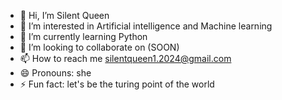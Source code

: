 - 👋 Hi, I’m Silent Queen
- 👀 I’m interested in Artificial intelligence and Machine learning
- 🌱 I’m currently learning Python
- 💞️ I’m looking to collaborate on (SOON)
- 📫 How to reach me silentqueen1.2024@gmail.com
- 😄 Pronouns: she
- ⚡ Fun fact: let's be the turing point of the world

<!---
SilentQueen1/SilentQueen1 is a ✨ special ✨ repository because its `README.md` (this file) appears on your GitHub profile.
You can click the Preview link to take a look at your changes.
--->
